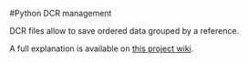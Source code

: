 #Python DCR management

DCR files allow to save ordered data grouped by a reference.

A full explanation is available on [this project wiki](http://bitbucket.org/iga/python-dcr/wiki/Home).
